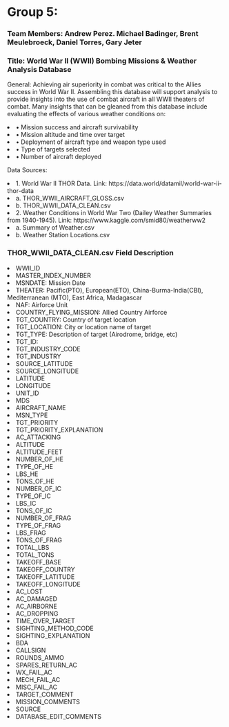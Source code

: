 <h1>Group 5:</h1>

<h3>Team Members:  Andrew Perez. Michael Badinger, Brent Meulebroeck, Daniel Torres, Gary Jeter </h3>

<h3>Title:  World War II (WWII) Bombing Missions & Weather Analysis Database</h3>

<p>General:  Achieving air superiority in combat was critical to the Allies success in World War II.  Assembling this database will support analysis to provide insights into the use of combat aircraft in all WWII theaters of combat.   Many insights that can be gleaned from this database include evaluating the effects of various weather conditions on:</p>
	<li>• Mission success and aircraft survivability</li>
	<li>• Mission altitude and time over target</li>
	<li>• Deployment of aircraft type and weapon type used</li>
	<li>• Type of targets selected</li>
	<li>• Number of aircraft deployed</li>

<p>Data Sources:</p>
	<li>1. World War II THOR Data.  Link:  https://data.world/datamil/world-war-ii-thor-data</li>
		<li>a. THOR_WWII_AIRCRAFT_GLOSS.csv</li>
		<li>b. THOR_WWII_DATA_CLEAN.csv</li>
	<li>2. Weather Conditions in World War Two (Dailey Weather Summaries from 1940-1945).  Link:  https://www.kaggle.com/smid80/weatherww2 </li>
		<li>a. Summary of Weather.csv</li>
		<li>b. Weather Station Locations.csv</li>

<h3> THOR_WWII_DATA_CLEAN.csv Field Description</h3>
<li>WWII_ID </li>
<li>MASTER_INDEX_NUMBER </li>
<li>MSNDATE: Mission Date </li>
<li>THEATER:  Pacific(PTO), European(ETO), China-Burma-India(CBI), Mediterranean (MTO), East Africa, Madagascar</li>
<li>NAF: Airforce Unit </li>
<li>COUNTRY_FLYING_MISSION: Allied Country Airforce </li>
<li>TGT_COUNTRY: Country of target location </li>
<li>TGT_LOCATION: City or location name of target </li>
<li>TGT_TYPE: Description of target (Airodrome, bridge, etc) </li>
<li>TGT_ID:  </li>
<li>TGT_INDUSTRY_CODE </li>
<li>TGT_INDUSTRY </li>
<li>SOURCE_LATITUDE </li>
<li>SOURCE_LONGITUDE </li>
<li>LATITUDE </li>
<li>LONGITUDE </li>
<li>UNIT_ID </li>
<li>MDS </li>
<li>AIRCRAFT_NAME </li>
<li>MSN_TYPE </li>
<li>TGT_PRIORITY </li>
<li>TGT_PRIORITY_EXPLANATION </li>
<li>AC_ATTACKING  </li>
<li>ALTITUDE </li>
<li>ALTITUDE_FEET  </li>
<li>NUMBER_OF_HE </li>
<li>TYPE_OF_HE </li>
<li>LBS_HE </li>
<li>TONS_OF_HE </li>
<li>NUMBER_OF_IC </li>
<li>TYPE_OF_IC  </li>
<li>LBS_IC </li>
<li>TONS_OF_IC </li>
<li>NUMBER_OF_FRAG </li>
<li>TYPE_OF_FRAG </li>
<li>LBS_FRAG </li>
<li>TONS_OF_FRAG </li>
<li>TOTAL_LBS </li>
<li>TOTAL_TONS </li>
<li>TAKEOFF_BASE </li>
<li>TAKEOFF_COUNTRY </li>
<li>TAKEOFF_LATITUDE </li>
<li>TAKEOFF_LONGITUDE </li>
<li>AC_LOST </li>
<li>AC_DAMAGED </li>
<li>AC_AIRBORNE </li>
<li>AC_DROPPING </li>
<li>TIME_OVER_TARGET </li>
<li>SIGHTING_METHOD_CODE </li>
<li>SIGHTING_EXPLANATION </li>
<li>BDA </li>
<li>CALLSIGN </li>
<li>ROUNDS_AMMO </li>
<li>SPARES_RETURN_AC </li>
<li>WX_FAIL_AC </li>
<li>MECH_FAIL_AC </li>
<li>MISC_FAIL_AC </li>
<li>TARGET_COMMENT </li>
<li>MISSION_COMMENTS </li>
<li>SOURCE </li>
<li>DATABASE_EDIT_COMMENTS </li>
